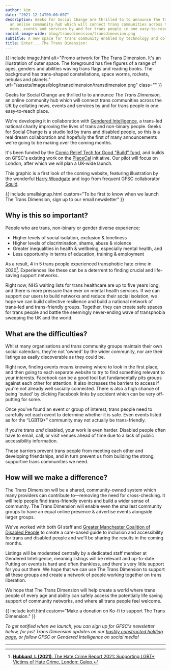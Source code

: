 ```yaml
---
author: kim
date: "2021-12-14T00:00:00Z"
description: Geeks for Social Change are thrilled to to announce The Trans Dimension,
  an online community hub which will connect trans communities across the UK by collating
  news, events and services by and for trans people in one easy-to-reach place.
social-image-wide: blog/transdimension/transdimension.png
subtitle: A new space for trans community enabled by technology and collaboration.
title: Enter... The Trans Dimension!
---
```


{{ include image.html alt="Promo artwork for The Trans Dimension. It's an illustration of outer space. The foreground has five figures of a range of ages, genders and abilities waving trans flags and reading books. The background has trans-shaped constellations, space worms, rockets, nebulas and planets." url="/assets/images/blog/transdimension/transdimension.png" class="" }}

Geeks for Social Change are thrilled to to announce *The Trans Dimension,* an online community hub which will connect trans communities across the UK by collating news, events and services by and for trans people in one easy-to-reach place.

We're developing it in collaboration with [Gendered Intelligence](http://genderedintelligence.co.uk/), a trans-led national charity improving the lives of trans and non-binary people. Geeks for Social Change is a studio led by trans and disabled people, so this is a real dream collaboration and hopefully the first of many announcements we're going to be making over the coming months.

It's been funded by the [Comic Relief Tech for Good "Build" fund](https://techforgoodhub.co.uk/build-fund-2021), and builds on GFSC's existing work on the [PlaceCal](https://placecal.org/) initiative. Our pilot will focus on London, after which we will plan a UK-wide launch.

This graphic is a first look of the coming website, featuring illustration by the wonderful [Harry Woodgate](https://www.harrywoodgate.com/) and logo from frequent GFSC collaborator [Squid](https://studiosquid.co.uk/).

{{ include smallsignup.html custom="To be first to know when we launch The Trans Dimension, sign up to our email newsletter" }}

## Why is this so important?

People who are trans, non-binary or gender diverse experience:

- Higher levels of social isolation, exclusion & loneliness
- Higher levels of discrimination, shame, abuse & violence
- Greater inequalities in health & wellbeing, especially mental health, and
- Less opportunity in terms of education, training & employment

As a result, 4 in 5 trans people experienced transphobic hate crime in 2020[^galop]. Experiences like these can be a deterrent to finding crucial and life-saving support networks.

Right now, NHS waiting lists for trans healthcare are up to five years long, and there is more pressure than ever on mental health services. If we can support our users to build networks and reduce their social isolation, we hope we can build collective resilience and build a national network of trans-led and trans-friendly groups. Together, they can create safe spaces for trans people and battle the seemingly never-ending wave of transphobia sweeping the UK and the world.

## What are the difficulties?

Whilst many organisations and trans community groups maintain their own social calendars, they're not 'owned' by the wider community, nor are their listings as easily discoverable as they could be. 

Right now, finding events means knowing where to look in the first place, and then going to each separate website to try to find something relevant to your interests. Facebook can be a good tool but fundamentally pits groups against each other for attention. It also increases the barriers to access if you're not already well socially connected. There is also a high chance of being 'outed' by clicking Facebook links by accident which can be very off-putting for some.

Once you've found an event or group of interest, trans people need to carefully vet each event to determine whether it is safe. Even events listed as for the “LGBTQ+” community may not actually be trans-friendly.

If you’re trans *and* disabled, your work is even harder. Disabled people often have to email, call, or visit venues ahead of time due to a lack of public accessibility information.

These barriers prevent trans people from meeting each other and developing friendships, and in turn prevent us from building the strong, supportive trans communities we need.

## How will we make a difference?

The Trans Dimension will be a shared, community-owned system which many providers can contribute to—removing the need for cross-checking. It will help people find trans-friendly events and build a wider sense of community. The Trans Dimension will enable even the smallest community groups to have an equal online presence & advertise events alongside larger groups. 

We've worked with both GI staff and [Greater Manchester Coalition of Disabled People](https://gmcdp.com/) to create a care-based guide to inclusion and accessibility for trans and disabled people and we'll be sharing the results in the coming months.

Listings will be moderated centrally by a dedicated staff member at Gendered Intelligence, meaning listings will be relevant and up-to-date. Putting on events is hard and often thankless, and there's very little support for you out there. We hope that we can use The Trans Dimension to support all these groups and create a network of people working together on trans liberation.

We hope that The Trans Dimension will help create a world where trans people of every age and ability can safely access the potentially life saving support of community networks, and where all trans people feel welcome.

{{ include kofi.html custom="Make a donation on Ko-fi to support The Trans Dimension." }}

_To get notified when we launch, you can sign up for GFSC's newsletter below, for just Trans Dimension updates on our [hastily constructed holding page](http://transdimension.uk/), or follow GFSC or Gendered Intelligence on social media!_

---

[^galop]: [**Hubbard, L (2021)**. The Hate Crime Report 2021: Supporting LGBT+ Victims  of Hate Crime, London: Galop.](https://galop.org.uk/resource/hate-crime-report-2021/)